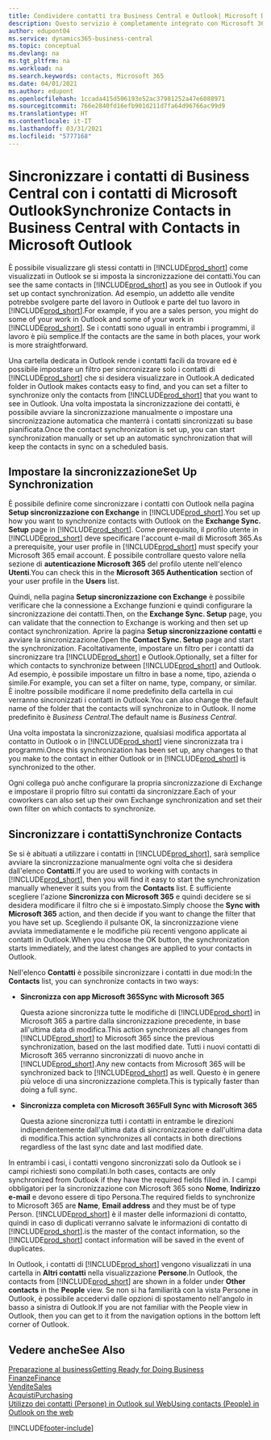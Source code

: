```yaml
---
title: Condividere contatti tra Business Central e Outlook| Microsoft Docs
description: Questo servizio è completamente integrato con Microsoft 365 pertanto è possibile condividere i contatti tra Outlook e Business Central.
author: edupont04
ms.service: dynamics365-business-central
ms.topic: conceptual
ms.devlang: na
ms.tgt_pltfrm: na
ms.workload: na
ms.search.keywords: contacts, Microsoft 365
ms.date: 04/01/2021
ms.author: edupont
ms.openlocfilehash: 1ccada415d506193e52ac37981252a47e6088971
ms.sourcegitcommit: 766e2840fd16efb901d211d7fa64d96766ac99d9
ms.translationtype: HT
ms.contentlocale: it-IT
ms.lasthandoff: 03/31/2021
ms.locfileid: "5777168"
---
```

# <a name="synchronize-contacts-in-business-central-with-contacts-in-microsoft-outlook"></a><span data-ttu-id="a2fc3-103">Sincronizzare i contatti di Business Central con i contatti di Microsoft Outlook</span><span class="sxs-lookup"><span data-stu-id="a2fc3-103">Synchronize Contacts in Business Central with Contacts in Microsoft Outlook</span></span>
<span data-ttu-id="a2fc3-104">È possibile visualizzare gli stessi contatti in [!INCLUDE[prod_short](includes/prod_short.md)] come visualizzati in Outlook se si imposta la sincronizzazione dei contatti.</span><span class="sxs-lookup"><span data-stu-id="a2fc3-104">You can see the same contacts in [!INCLUDE[prod_short](includes/prod_short.md)] as you see in Outlook if you set up contact synchronization.</span></span> <span data-ttu-id="a2fc3-105">Ad esempio, un addetto alle vendite potrebbe svolgere parte del lavoro in Outlook e parte del tuo lavoro in [!INCLUDE[prod_short](includes/prod_short.md)].</span><span class="sxs-lookup"><span data-stu-id="a2fc3-105">For example, if you are a sales person, you might do some of your work in Outlook and some of your work in [!INCLUDE[prod_short](includes/prod_short.md)].</span></span> <span data-ttu-id="a2fc3-106">Se i contatti sono uguali in entrambi i programmi, il lavoro è più semplice.</span><span class="sxs-lookup"><span data-stu-id="a2fc3-106">If the contacts are the same in both places, your work is more straightforward.</span></span>  

<span data-ttu-id="a2fc3-107">Una cartella dedicata in Outlook rende i contatti facili da trovare ed è possibile impostare un filtro per sincronizzare solo i contatti di [!INCLUDE[prod_short](includes/prod_short.md)] che si desidera visualizzare in Outlook.</span><span class="sxs-lookup"><span data-stu-id="a2fc3-107">A dedicated folder in Outlook makes contacts easy to find, and you can set a filter to synchronize only the contacts from [!INCLUDE[prod_short](includes/prod_short.md)] that you want to see in Outlook.</span></span> <span data-ttu-id="a2fc3-108">Una volta impostata la sincronizzazione dei contatti, è possibile avviare la sincronizzazione manualmente o impostare una sincronizzazione automatica che manterrà i contatti sincronizzati su base pianificata.</span><span class="sxs-lookup"><span data-stu-id="a2fc3-108">Once the contact synchronization is set up, you can start synchronization manually or set up an automatic synchronization that will keep the contacts in sync on a scheduled basis.</span></span>  

## <a name="set-up-synchronization"></a><span data-ttu-id="a2fc3-109">Impostare la sincronizzazione</span><span class="sxs-lookup"><span data-stu-id="a2fc3-109">Set Up Synchronization</span></span>
<span data-ttu-id="a2fc3-110">È possibile definire come sincronizzare i contatti con Outlook nella pagina **Setup sincronizzazione con Exchange** in [!INCLUDE[prod_short](includes/prod_short.md)].</span><span class="sxs-lookup"><span data-stu-id="a2fc3-110">You set up how you want to synchronize contacts with Outlook on the **Exchange Sync. Setup** page in [!INCLUDE[prod_short](includes/prod_short.md)].</span></span> <span data-ttu-id="a2fc3-111">Come prerequisito, il profilo utente in [!INCLUDE[prod_short](includes/prod_short.md)] deve specificare l'account e-mail di Microsoft 365.</span><span class="sxs-lookup"><span data-stu-id="a2fc3-111">As a prerequisite, your user profile in [!INCLUDE[prod_short](includes/prod_short.md)] must specify your Microsoft 365 email account.</span></span> <span data-ttu-id="a2fc3-112">È possibile controllare questo valore nella sezione di **autenticazione Microsoft 365** del profilo utente nell'elenco **Utenti**.</span><span class="sxs-lookup"><span data-stu-id="a2fc3-112">You can check this in the **Microsoft 365 Authentication** section of your user profile in the **Users** list.</span></span>  

<span data-ttu-id="a2fc3-113">Quindi, nella pagina **Setup sincronizzazione con Exchange** è possibile verificare che la connessione a Exchange funzioni e quindi configurare la sincronizzazione dei contatti.</span><span class="sxs-lookup"><span data-stu-id="a2fc3-113">Then, on the **Exchange Sync. Setup** page, you can validate that the connection to Exchange is working and then set up contact synchronization.</span></span> <span data-ttu-id="a2fc3-114">Aprire la pagina **Setup sincronizzazione contatti** e avviare la sincronizzazione.</span><span class="sxs-lookup"><span data-stu-id="a2fc3-114">Open the **Contact Sync. Setup** page and start the synchronization.</span></span> <span data-ttu-id="a2fc3-115">Facoltativamente, impostare un filtro per i contatti da sincronizzare tra [!INCLUDE[prod_short](includes/prod_short.md)] e Outlook.</span><span class="sxs-lookup"><span data-stu-id="a2fc3-115">Optionally, set a filter for which contacts to synchronize between [!INCLUDE[prod_short](includes/prod_short.md)] and Outlook.</span></span> <span data-ttu-id="a2fc3-116">Ad esempio, è possibile impostare un filtro in base a nome, tipo, azienda o simile.</span><span class="sxs-lookup"><span data-stu-id="a2fc3-116">For example, you can set a filter on name, type, company, or similar.</span></span> <span data-ttu-id="a2fc3-117">È inoltre possibile modificare il nome predefinito della cartella in cui verranno sincronizzati i contatti in Outlook.</span><span class="sxs-lookup"><span data-stu-id="a2fc3-117">You can also change the default name of the folder that the contacts will synchronize to in Outlook.</span></span> <span data-ttu-id="a2fc3-118">Il nome predefinito è *Business Central*.</span><span class="sxs-lookup"><span data-stu-id="a2fc3-118">The default name is *Business Central*.</span></span>  

<span data-ttu-id="a2fc3-119">Una volta impostata la sincronizzazione, qualsiasi modifica apportata al contatto in Outlook o in [!INCLUDE[prod_short](includes/prod_short.md)] viene sincronizzata tra i programmi.</span><span class="sxs-lookup"><span data-stu-id="a2fc3-119">Once this synchronization has been set up, any changes to that you make to the contact in either Outlook or in [!INCLUDE[prod_short](includes/prod_short.md)] is synchronized to the other.</span></span>  

<span data-ttu-id="a2fc3-120">Ogni collega può anche configurare la propria sincronizzazione di Exchange e impostare il proprio filtro sui contatti da sincronizzare.</span><span class="sxs-lookup"><span data-stu-id="a2fc3-120">Each of your coworkers can also set up their own Exchange synchronization and set their own filter on which contacts to synchronize.</span></span>  

## <a name="synchronize-contacts"></a><span data-ttu-id="a2fc3-121">Sincronizzare i contatti</span><span class="sxs-lookup"><span data-stu-id="a2fc3-121">Synchronize Contacts</span></span>
<span data-ttu-id="a2fc3-122">Se si è abituati a utilizzare i contatti in [!INCLUDE[prod_short](includes/prod_short.md)], sarà semplice avviare la sincronizzazione manualmente ogni volta che si desidera dall'elenco **Contatti**.</span><span class="sxs-lookup"><span data-stu-id="a2fc3-122">If you are used to working with contacts in [!INCLUDE[prod_short](includes/prod_short.md)], then you will find it easy to start the synchronization manually whenever it suits you from the **Contacts** list.</span></span> <span data-ttu-id="a2fc3-123">È sufficiente scegliere l'azione **Sincronizza con Microsoft 365** e quindi decidere se si desidera modificare il filtro che si è impostato.</span><span class="sxs-lookup"><span data-stu-id="a2fc3-123">Simply choose the **Sync with Microsoft 365** action, and then decide if you want to change the filter that you have set up.</span></span> <span data-ttu-id="a2fc3-124">Scegliendo il pulsante OK, la sincronizzazione viene avviata immediatamente e le modifiche più recenti vengono applicate ai contatti in Outlook.</span><span class="sxs-lookup"><span data-stu-id="a2fc3-124">When you choose the OK button, the synchronization starts immediately, and the latest changes are applied to your contacts in Outlook.</span></span>  

<span data-ttu-id="a2fc3-125">Nell'elenco **Contatti** è possibile sincronizzare i contatti in due modi:</span><span class="sxs-lookup"><span data-stu-id="a2fc3-125">In the **Contacts** list, you can synchronize contacts in two ways:</span></span>

* <span data-ttu-id="a2fc3-126">**Sincronizza con app Microsoft 365**</span><span class="sxs-lookup"><span data-stu-id="a2fc3-126">**Sync with Microsoft 365**</span></span>

  <span data-ttu-id="a2fc3-127">Questa azione sincronizza tutte le modifiche di [!INCLUDE[prod_short](includes/prod_short.md)] in Microsoft 365 a partire dalla sincronizzazione precedente, in base all'ultima data di modifica.</span><span class="sxs-lookup"><span data-stu-id="a2fc3-127">This action synchronizes all changes from [!INCLUDE[prod_short](includes/prod_short.md)] to Microsoft 365 since the previous synchronization, based on the last modified date.</span></span> <span data-ttu-id="a2fc3-128">Tutti i nuovi contatti di Microsoft 365 verranno sincronizzati di nuovo anche in [!INCLUDE[prod_short](includes/prod_short.md)].</span><span class="sxs-lookup"><span data-stu-id="a2fc3-128">Any new contacts from Microsoft 365 will be synchronized back to [!INCLUDE[prod_short](includes/prod_short.md)] as well.</span></span> <span data-ttu-id="a2fc3-129">Questo è in genere più veloce di una sincronizzazione completa.</span><span class="sxs-lookup"><span data-stu-id="a2fc3-129">This is typically faster than doing a full sync.</span></span>  

* <span data-ttu-id="a2fc3-130">**Sincronizza completa con Microsoft 365**</span><span class="sxs-lookup"><span data-stu-id="a2fc3-130">**Full Sync with Microsoft 365**</span></span>

  <span data-ttu-id="a2fc3-131">Questa azione sincronizza tutti i contatti in entrambe le direzioni indipendentemente dall'ultima data di sincronizzazione e dall'ultima data di modifica.</span><span class="sxs-lookup"><span data-stu-id="a2fc3-131">This action synchronizes all contacts in both directions regardless of the last sync date and last modified date.</span></span>  

<span data-ttu-id="a2fc3-132">In entrambi i casi, i contatti vengono sincronizzati solo da Outlook se i campi richiesti sono compilati.</span><span class="sxs-lookup"><span data-stu-id="a2fc3-132">In both cases, contacts are only synchronized from Outlook if they have the required fields filled in.</span></span> <span data-ttu-id="a2fc3-133">I campi obbligatori per la sincronizzazione con Microsoft 365 sono **Nome**, **Indirizzo e-mail** e devono essere di tipo Persona.</span><span class="sxs-lookup"><span data-stu-id="a2fc3-133">The required fields to synchronize to Microsoft 365 are **Name**, **Email address** and they must be of type Person.</span></span> [!INCLUDE[prod_short](includes/prod_short.md)] <span data-ttu-id="a2fc3-134">è il master delle informazioni di contatto, quindi in caso di duplicati verranno salvate le informazioni di contatto di [!INCLUDE[prod_short](includes/prod_short.md)].</span><span class="sxs-lookup"><span data-stu-id="a2fc3-134">is the master of the contact information, so the [!INCLUDE[prod_short](includes/prod_short.md)] contact information will be saved in the event of duplicates.</span></span>  

<span data-ttu-id="a2fc3-135">In Outlook, i contatti di [!INCLUDE[prod_short](includes/prod_short.md)] vengono visualizzati in una cartella in **Altri contatti** nella visualizzazione **Persone**.</span><span class="sxs-lookup"><span data-stu-id="a2fc3-135">In Outlook, the contacts from [!INCLUDE[prod_short](includes/prod_short.md)] are shown in a folder under **Other contacts** in the **People**  view.</span></span> <span data-ttu-id="a2fc3-136">Se non si ha familiarità con la vista Persone in Outlook, è possibile accedervi dalle opzioni di spostamento nell'angolo in basso a sinistra di Outlook.</span><span class="sxs-lookup"><span data-stu-id="a2fc3-136">If you are not familiar with the People view in Outlook, then you can get to it from the navigation options in the bottom left corner of Outlook.</span></span>  

## <a name="see-also"></a><span data-ttu-id="a2fc3-137">Vedere anche</span><span class="sxs-lookup"><span data-stu-id="a2fc3-137">See Also</span></span>
[<span data-ttu-id="a2fc3-138">Preparazione al business</span><span class="sxs-lookup"><span data-stu-id="a2fc3-138">Getting Ready for Doing Business</span></span>](ui-get-ready-business.md)  
[<span data-ttu-id="a2fc3-139">Finanze</span><span class="sxs-lookup"><span data-stu-id="a2fc3-139">Finance</span></span>](finance.md)  
[<span data-ttu-id="a2fc3-140">Vendite</span><span class="sxs-lookup"><span data-stu-id="a2fc3-140">Sales</span></span>](sales-manage-sales.md)  
[<span data-ttu-id="a2fc3-141">Acquisti</span><span class="sxs-lookup"><span data-stu-id="a2fc3-141">Purchasing</span></span>](purchasing-manage-purchasing.md)  
[<span data-ttu-id="a2fc3-142">Utilizzo dei contatti (Persone) in Outlook sul Web</span><span class="sxs-lookup"><span data-stu-id="a2fc3-142">Using contacts (People) in Outlook on the web</span></span>](https://support.office.com/article/Using-contacts-People-in-Outlook-on-the-web-1e3438c7-26b2-420c-87de-3cea9d31b5cb?appver=OWB150)  


[!INCLUDE[footer-include](includes/footer-banner.md)]